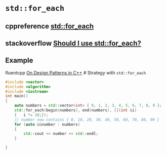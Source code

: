 # `std::for_each`



## cppreference [std::for_each](https://en.cppreference.com/w/cpp/algorithm/for_each)

## stackoverflow [Should I use std::for_each?](https://stackoverflow.com/questions/6260600/should-i-use-stdfor-each)





## Example

fluentcpp [On Design Patterns in C++](https://www.fluentcpp.com/2020/12/18/on-design-patterns-in-cpp/) # Strategy with `std::for_each`

```C++
#include <vector>
#include <algorithm>
#include <iostream>
int main()
{
	auto numbers = std::vector<int> { 0, 1, 2, 3, 4, 5, 6, 7, 8, 9 };
	std::for_each(begin(numbers), end(numbers), [](int &i)
	{	i *= 10;});
	// number now contains { 0, 10, 20, 30, 40, 50, 60, 70, 80, 90 }
	for (auto &&number : numbers)
	{
		std::cout << number << std::endl;
	}

}

```

